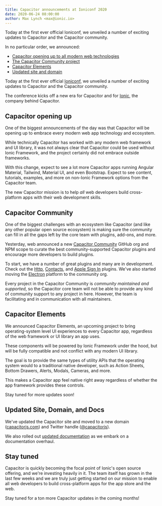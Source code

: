 ```yaml
---
title: Capacitor announcements at Ioniconf 2020
date: 2020-06-24 08:00:00
author: Max Lynch <max@ionic.io>
---
```


Today at the first ever official Ioniconf, we unveiled a number of exciting updates to Capacitor and the Capacitor community.

In no particular order, we announced:

* [Capacitor opening up to all modern web technologies]($POST#capacitor-opening-up)
* [The Capacitor Community project]($POST#capacitor-community)
* [Capacitor Elements]($POST#capacitor-elements)
* [Updated site and domain]($POST#updated-site-domain-and-docs)

<!--more-->

Today at the first ever official [Ioniconf](https://ioniconf.com/), we unveiled a number of exciting updates to Capacitor and the Capacitor community.

The conference kicks off a new era for Capacitor and for [Ionic](https://ionic.io/), the company behind Capacitor.

## Capacitor opening up

One of the biggest announcements of the day was that Capacitor will be opening up to embrace every modern web app technology and ecosystem.

While technically Capacitor has worked with any modern web framework and UI library, it was not always clear that Capacitor could be used without Ionic Framework, and the project certainly did not embrace outside frameworks.

With this change, expect to see a lot more Capacitor apps running Angular Material, Tailwind, Material UI, and even Bootstrap. Expect to see content, tutorials, examples, and more  on non-Ionic Framework options from the Capacitor team.

The new Capacitor mission is to help _all_ web developers build cross-platform apps with their web development skills.

## Capacitor Community

One of the biggest challenges with an ecosystem like Capacitor (and like any other popular open source ecosystem) is making sure the community can fill in all the gaps left by the core team with plugins, add-ons, and more.

Yesterday, web announced a new [Capacitor Community](https://github.com/capacitor-community) GitHub org and NPM scope to curate the best community-supported Capacitor plugins and encourage more developers to build plugins.

To start, we have a number of great plugins and many are in development. Check out the [Http](https://github.com/capacitor-community/http), [Contacts](https://github.com/capacitor-community/contacts), and [Apple Sign In](https://github.com/capacitor-community/apple-sign-in) plugins. We've also started moving the [Electron](https://github.com/capacitor-community/electron) platform to the community org.

Every project in the Capacitor Community is _community maintained and supported_, so the Capacitor core team will not be able to provide any kind of community support to any project in here. However, the team is facilitating and in communication with all maintainers.

## Capacitor Elements

We announced Capacitor Elements, an upcoming project to bring operating-system level UI experiences to every Capacitor app, regardless of the web framework or UI library an app uses.

These components will be powered by Ionic Framework under the hood, but will be fully compatible and not conflict with any modern UI library.

The goal is to provide the same types of utility APIs that the operating system would to a traditional native developer, such as Action Sheets, Bottom Drawers, Alerts, Modals, Cameras, and more.

This makes a Capacitor app feel native right away regardless of whether the app framework provides these controls.

Stay tuned for more updates soon!

## Updated Site, Domain, and Docs

We've updated the Capacitor site and moved to a new domain ([capacitorjs.com](https://capacitorjs.com)) and Twitter handle ([@capacitorjs](https://twitter.com/capacitorjs)).

We also rolled out [updated documentation](/docs) as we embark on a documentation overhaul.

## Stay tuned

Capacitor is quickly becoming the focal point of Ionic's open source offering, and we're investing heavily in it. The team itself has grown in the last few weeks and we are truly just getting started on our mission to enable all web developers to build cross-platform apps for the app store and the web.

Stay tuned for a ton more Capacitor updates in the coming months!